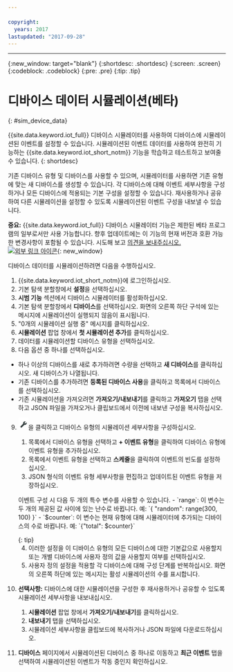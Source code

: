 ```yaml
---

copyright:
  years: 2017
lastupdated: "2017-09-28"
---
```


---

{:new_window: target="blank"}
{:shortdesc: .shortdesc}
{:screen: .screen}
{:codeblock: .codeblock}
{:pre: .pre}
{:tip: .tip}


# 디바이스 데이터 시뮬레이션(베타)
{: #sim_device_data}

{{site.data.keyword.iot_full}} 디바이스 시뮬레이터를 사용하여 디바이스에 시뮬레이션된 이벤트를 설정할 수 있습니다. 시뮬레이션된 이벤트 데이터를 사용하여 완전히 기능하는 {{site.data.keyword.iot_short_notm}} 기능을 학습하고 테스트하고 보여줄 수 있습니다.
{: shortdesc}

기존 디바이스 유형 및 디바이스를 사용할 수 있으며, 시뮬레이터를 사용하면 기존 유형에 맞는 새 디바이스를 생성할 수 있습니다. 각 디바이스에 대해 이벤트 세부사항을 구성하거나 모든 디바이스에 적용되는 기본 구성을 설정할 수 있습니다. 재사용하거나 공유하여 다른 시뮬레이션을 설정할 수 있도록 시뮬레이션된 이벤트 구성을 내보낼 수 있습니다.

**중요:** {{site.data.keyword.iot_full}} 디바이스 시뮬레이터 기능은 제한된 베타 프로그램의 일부로서만 사용 가능합니다. 향후 업데이트에는 이 기능의 현재 버전과 호환 가능한 변경사항이 포함될 수 있습니다. 시도해 보고 [의견을 보내주십시오. ![외부 링크 아이콘](../../../icons/launch-glyph.svg "외부 링크 아이콘")](https://developer.ibm.com/answers/smart-spaces/17/internet-of-things.html){: new_window}

디바이스 데이터를 시뮬레이션하려면 다음을 수행하십시오. 

1. {{site.data.keyword.iot_short_notm}}에 로그인하십시오.
2. 기본 탐색 분할창에서 **설정**을 선택하십시오.
3. **시범 기능** 섹션에서 디바이스 시뮬레이터를 활성화하십시오.
4. 기본 탐색 분할창에서 **디바이스**를 선택하십시오. 화면의 오른쪽 하단 구석에 있는 메시지에 시뮬레이션이 실행되지 않음이 표시됩니다.
5. "0개의 시뮬레이션 실행 중" 메시지를 클릭하십시오.
6. **시뮬레이션** 팝업 창에서 **첫 시뮬레이션 추가**를 클릭하십시오.
7. 데이터를 시뮬레이션할 디바이스 유형을 선택하십시오.
8. 다음 옵션 중 하나를 선택하십시오.
  - 하나 이상의 디바이스를 새로 추가하려면 수량을 선택하고 **새 디바이스**를 클릭하십시오. 새 디바이스가 나열됩니다.
  - 기존 디바이스를 추가하려면 **등록된 디바이스 사용**을 클릭하고 목록에서 디바이스를 선택하십시오.
  - 기존 시뮬레이션을 가져오려면 **가져오기/내보내기**를 클릭하고 **가져오기** 탭을 선택하고 JSON 파일을 가져오거나 클립보드에서 이전에 내보낸 구성을 복사하십시오.
9. ![설정 아이콘](images/settings_icon.png)을 클릭하고 디바이스 유형의 시뮬레이션 세부사항을 구성하십시오.
   1. 목록에서 디바이스 유형을 선택하고 **+ 이벤트 유형**을 클릭하여 디바이스 유형에 이벤트 유형을 추가하십시오.
   2. 목록에서 이벤트 유형을 선택하고 **스케줄**을 클릭하여 이벤트의 빈도를 설정하십시오.
   3. JSON 형식의 이벤트 유형 세부사항을 편집하고 업데이트된 이벤트 유형을 저장하십시오.
   
   <p> 이벤트 구성 시 다음 두 개의 특수 변수를 사용할 수 있습니다.  
        - `range`: 이 변수는 두 개의 제공된 값 사이에 있는 난수로 바뀝니다. 예: `{ "random": range(300, 100) }`  
        - `$counter`: 이 변수는 현재 유형에 대해 시뮬레이터에 추가되는 디바이스의 수로 바뀝니다. 예: `{"total": $counter}`</p>
   {: tip}
   
   4. 이러한 설정을 이 디바이스 유형의 모든 디바이스에 대한 기본값으로 사용할지 또는 개별 디바이스에 사용자 정의 값을 사용할지 여부를 선택하십시오. 
   5. 사용자 정의 설정을 적용할 각 디바이스에 대해 구성 단계를 반복하십시오. 화면의 오른쪽 하단에 있는 메시지는 활성 시뮬레이션의 수를 표시합니다.
10. **선택사항:** 디바이스에 대한 시뮬레이션을 구성한 후 재사용하거나 공유할 수 있도록 시뮬레이션 세부사항을 내보내십시오.
    1. **시뮬레이션** 팝업 창에서 **가져오기/내보내기**를 클릭하십시오.
    2. **내보내기** 탭을 선택하십시오.
    3. 시뮬레이션 세부사항을 클립보드에 복사하거나 JSON 파일에 다운로드하십시오.
11. **디바이스** 페이지에서 시뮬레이션된 디바이스 중 하나로 이동하고 **최근 이벤트** 탭을 선택하여 시뮬레이션된 이벤트가 작동 중인지 확인하십시오.

